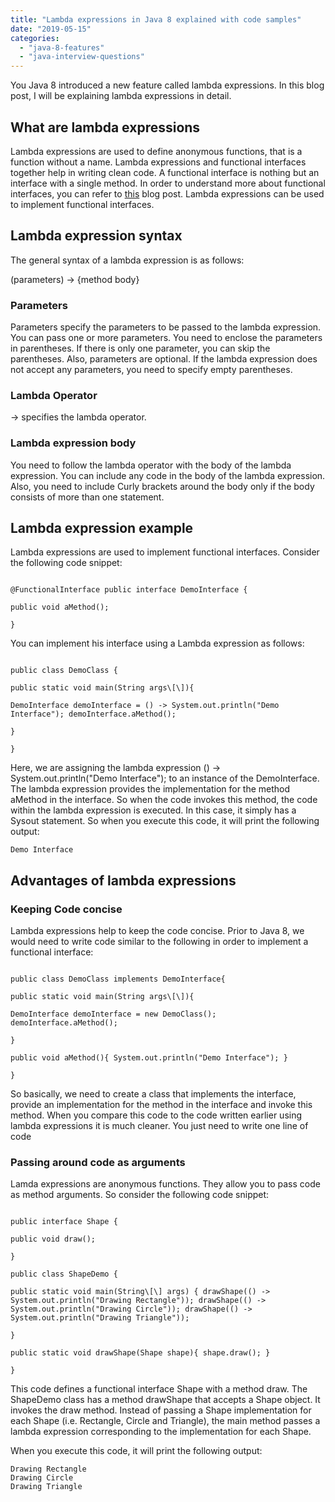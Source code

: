 ```yaml
---
title: "Lambda expressions in Java 8 explained with code samples"
date: "2019-05-15"
categories: 
  - "java-8-features"
  - "java-interview-questions"
---
```


You Java 8 introduced a new feature called lambda expressions. In this blog post, I will be explaining lambda expressions in detail.

## What are lambda expressions

Lambda expressions are used to define anonymous functions, that is a function without a name. Lambda expressions and functional interfaces together help in writing clean code. A functional interface is nothing but an interface with a single method. In order to understand more about functional interfaces, you can refer to [this](https://learnjava.co.in/what-is-a-functional-interface/) blog post. Lambda expressions can be used to implement functional interfaces.

## Lambda expression syntax

The general syntax of a lambda expression is as follows:

(parameters) -> {method body}

### Parameters

Parameters specify the parameters to be passed to the lambda expression. You can pass one or more parameters. You need to enclose the parameters in parentheses. If there is only one parameter, you can skip the parentheses. Also, parameters are optional. If the lambda expression does not accept any parameters, you need to specify empty parentheses.

### Lambda Operator

\-> specifies the lambda operator.

### Lambda expression body

You need to follow the lambda operator with the body of the lambda expression. You can include any code in the body of the lambda expression. Also, you need to include Curly brackets around the body only if the body consists of more than one statement.

## Lambda expression example

Lambda expressions are used to implement functional interfaces. Consider the following code snippet:

````

@FunctionalInterface public interface DemoInterface {

public void aMethod();

}

````

You can implement his interface using a Lambda expression as follows:

````

public class DemoClass {

public static void main(String args\[\]){

DemoInterface demoInterface = () -> System.out.println("Demo Interface"); demoInterface.aMethod();

}

}

````

Here, we are assigning the lambda expression () -> System.out.println("Demo Interface"); to an instance of the DemoInterface. The lambda expression provides the implementation for the method aMethod in the interface. So when the code invokes this method, the code within the lambda expression is executed. In this case, it simply has a Sysout statement. So when you execute this code, it will print the following output:

```
Demo Interface
```

## Advantages of lambda expressions

### Keeping Code concise

Lambda expressions help to keep the code concise. Prior to Java 8, we would need to write code similar to the following in order to implement a functional interface:

````

public class DemoClass implements DemoInterface{

public static void main(String args\[\]){

DemoInterface demoInterface = new DemoClass(); demoInterface.aMethod();

}

public void aMethod(){ System.out.println("Demo Interface"); }

}

````

So basically, we need to create a class that implements the interface, provide an implementation for the method in the interface and invoke this method. When you compare this code to the code written earlier using lambda expressions it is much cleaner. You just need to write one line of code

### Passing around code as arguments

Lamda expressions are anonymous functions. They allow you to pass code as method arguments. So consider the following code snippet:

````

public interface Shape {

public void draw();

}

public class ShapeDemo {

public static void main(String\[\] args) { drawShape(() -> System.out.println("Drawing Rectangle")); drawShape(() -> System.out.println("Drawing Circle")); drawShape(() -> System.out.println("Drawing Triangle"));

}

public static void drawShape(Shape shape){ shape.draw(); }

}

````

This code defines a functional interface Shape with a method draw. The ShapeDemo class has a method drawShape that accepts a Shape object. It invokes the draw method. Instead of passing a Shape implementation for each Shape (i.e. Rectangle, Circle and Triangle), the main method passes a lambda expression corresponding to the implementation for each Shape.

When you execute this code, it will print the following output:

```
Drawing Rectangle
Drawing Circle
Drawing Triangle
```
